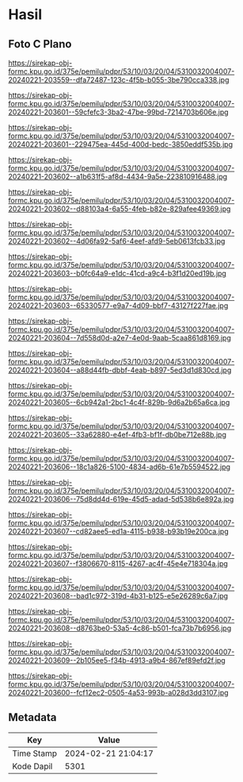 # Hasil

## Foto C Plano

https://sirekap-obj-formc.kpu.go.id/375e/pemilu/pdpr/53/10/03/20/04/5310032004007-20240221-203559--dfa72487-123c-4f5b-b055-3be790cca338.jpg

https://sirekap-obj-formc.kpu.go.id/375e/pemilu/pdpr/53/10/03/20/04/5310032004007-20240221-203601--59cfefc3-3ba2-47be-99bd-7214703b606e.jpg

https://sirekap-obj-formc.kpu.go.id/375e/pemilu/pdpr/53/10/03/20/04/5310032004007-20240221-203601--229475ea-445d-400d-bedc-3850eddf535b.jpg

https://sirekap-obj-formc.kpu.go.id/375e/pemilu/pdpr/53/10/03/20/04/5310032004007-20240221-203602--a1b631f5-af8d-4434-9a5e-223810916488.jpg

https://sirekap-obj-formc.kpu.go.id/375e/pemilu/pdpr/53/10/03/20/04/5310032004007-20240221-203602--d88103a4-6a55-4feb-b82e-829afee49369.jpg

https://sirekap-obj-formc.kpu.go.id/375e/pemilu/pdpr/53/10/03/20/04/5310032004007-20240221-203602--4d06fa92-5af6-4eef-afd9-5eb0613fcb33.jpg

https://sirekap-obj-formc.kpu.go.id/375e/pemilu/pdpr/53/10/03/20/04/5310032004007-20240221-203603--b0fc64a9-e1dc-41cd-a9c4-b3f1d20ed19b.jpg

https://sirekap-obj-formc.kpu.go.id/375e/pemilu/pdpr/53/10/03/20/04/5310032004007-20240221-203603--65330577-e9a7-4d09-bbf7-43127f227fae.jpg

https://sirekap-obj-formc.kpu.go.id/375e/pemilu/pdpr/53/10/03/20/04/5310032004007-20240221-203604--7d558d0d-a2e7-4e0d-9aab-5caa861d8169.jpg

https://sirekap-obj-formc.kpu.go.id/375e/pemilu/pdpr/53/10/03/20/04/5310032004007-20240221-203604--a88d44fb-dbbf-4eab-b897-5ed3d1d830cd.jpg

https://sirekap-obj-formc.kpu.go.id/375e/pemilu/pdpr/53/10/03/20/04/5310032004007-20240221-203605--6cb942a1-2bc1-4c4f-829b-9d6a2b65a6ca.jpg

https://sirekap-obj-formc.kpu.go.id/375e/pemilu/pdpr/53/10/03/20/04/5310032004007-20240221-203605--33a62880-e4ef-4fb3-bf1f-db0be712e88b.jpg

https://sirekap-obj-formc.kpu.go.id/375e/pemilu/pdpr/53/10/03/20/04/5310032004007-20240221-203606--18c1a826-5100-4834-ad6b-61e7b5594522.jpg

https://sirekap-obj-formc.kpu.go.id/375e/pemilu/pdpr/53/10/03/20/04/5310032004007-20240221-203606--75d8dd4d-619e-45d5-adad-5d538b6e892a.jpg

https://sirekap-obj-formc.kpu.go.id/375e/pemilu/pdpr/53/10/03/20/04/5310032004007-20240221-203607--cd82aee5-ed1a-4115-b938-b93b19e200ca.jpg

https://sirekap-obj-formc.kpu.go.id/375e/pemilu/pdpr/53/10/03/20/04/5310032004007-20240221-203607--f3806670-8115-4267-ac4f-45e4e718304a.jpg

https://sirekap-obj-formc.kpu.go.id/375e/pemilu/pdpr/53/10/03/20/04/5310032004007-20240221-203608--bad1c972-319d-4b31-b125-e5e26289c6a7.jpg

https://sirekap-obj-formc.kpu.go.id/375e/pemilu/pdpr/53/10/03/20/04/5310032004007-20240221-203608--d8763be0-53a5-4c86-b501-fca73b7b6956.jpg

https://sirekap-obj-formc.kpu.go.id/375e/pemilu/pdpr/53/10/03/20/04/5310032004007-20240221-203609--2b105ee5-f34b-4913-a9b4-867ef89efd2f.jpg

https://sirekap-obj-formc.kpu.go.id/375e/pemilu/pdpr/53/10/03/20/04/5310032004007-20240221-203600--fcf12ec2-0505-4a53-993b-a028d3dd3107.jpg


## Metadata

| Key        | Value               |
| ---------- | ------------------- |
| Time Stamp | 2024-02-21 21:04:17 |
| Kode Dapil | 5301                |



